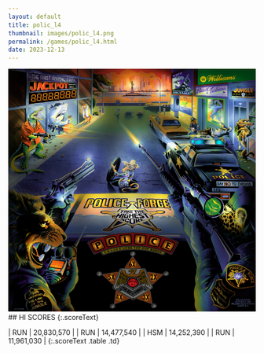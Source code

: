 ```yaml
---
layout: default
title: polic_l4
thumbnail: images/polic_l4.png
permalink: /games/polic_l4.html
date: 2023-12-13
---
```


<img src="../images/polic_l4.png" class="gameThumbnail img-fluid mx-auto align-middle">
## HI SCORES
{:.scoreText}

| RUN | 20,830,570 | 
| RUN | 14,477,540 | 
| HSM | 14,252,390 | 
| RUN | 11,961,030 | 
{:.scoreText .table .td}
